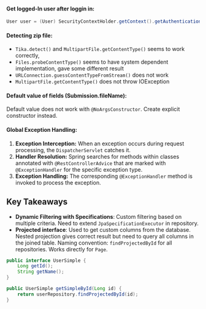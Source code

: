 #### Get logged-In user after loggin in:
```java
User user = (User) SecurityContextHolder.getContext().getAuthentication().getPrincipal();
```

#### Detecting zip file:
- `Tika.detect()` and `MultipartFile.getContentType()` seems to work correctly,
- `Files.probeContentType()` seems to have system dependent implementation, gave some different result
- `URLConnection.guessContentTypeFromStream()` does not work
- `MultipartFile.getContentType()` does not throw IOException

#### Default value of fields (Submission.fileName):

Default value does not work with `@NoArgsConstructor`. Create explicit constructor instead.

#### Global Exception Handling:

1. **Exception Interception:** When an exception occurs during request processing, the `DispatcherServlet` catches it.
2. **Handler Resolution:** Spring searches for methods within classes annotated with `@RestControllerAdvice` that are marked with `@ExceptionHandler` for the specific exception type.
3. **Exception Handling:** The corresponding `@ExceptionHandler` method is invoked to process the exception.

## Key Takeaways

- **Dynamic Filtering with Specifications**: Custom filtering based on multiple criteria. Need to extend `JpaSpecificationExecutor` in repository.
- **Projected interface**: Used to get custom columns from the database. Nested projection gives correct result but need to query all columns in the joined table. Naming convention: `findProjectedById` for all repositories. Works directly for `Page`.

```java
public interface UserSimple {
    Long getId();
    String getName();
}
```

```java
public UserSimple getSimpleById(Long id) {
    return userRepository.findProjectedById(id);
}
```

